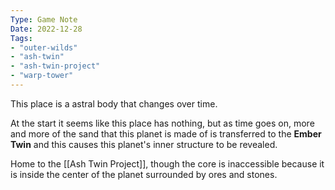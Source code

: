 ```yaml
---
Type: Game Note
Date: 2022-12-28
Tags:
- "outer-wilds"
- "ash-twin"
- "ash-twin-project"
- "warp-tower"
---
```

This place is a astral body that changes over time.

At the start it seems like this place has nothing, but as time goes on, more and more of the sand that this planet is made of is transferred to the **Ember Twin** and this causes this planet's inner structure to be revealed.

Home to the [[Ash Twin Project]], though the core is inaccessible because it is inside the center of the planet surrounded by ores and stones.
